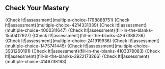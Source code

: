 
## Check Your Mastery
{Check It!|assessment}(multiple-choice-1798888751)
{Check It!|assessment}(multiple-choice-4214331039)
{Check It!|assessment}(multiple-choice-4000311647)
{Check It!|assessment}(fill-in-the-blanks-1550412927)
{Check It!|assessment}(fill-in-the-blanks-4267388236)
{Check It!|assessment}(multiple-choice-241919936)
{Check It!|assessment}(multiple-choice-1475741445)
{Check It!|assessment}(multiple-choice-3931260191)
{Check It!|assessment}(fill-in-the-blanks-4103378083)
{Check It!|assessment}(fill-in-the-blanks-3922173266)
{Check It!|assessment}(multiple-choice-4146738163)
